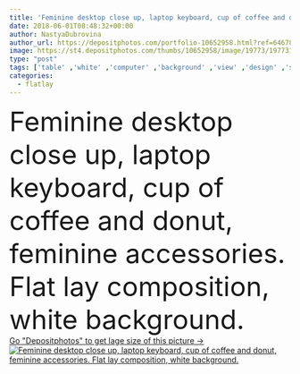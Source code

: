 ```yaml
---
title: 'Feminine desktop close up, laptop keyboard, cup of coffee and donut, feminine accessories. Flat lay composition, white background. '
date: 2018-06-01T08:48:32+00:00
author: NastyaDubrovina
author_url: https://depositphotos.com/portfolio-10652958.html?ref=64678756
image: https://st4.depositphotos.com/thumbs/10652958/image/19773/197731410/api_thumb_450.jpg?forcejpeg=true
type: "post"
tags: ['table' ,'white' ,'computer' ,'background' ,'view' ,'design' ,'space' ,'day' ,'decoration' ,'closeup' ,'business' ,'girl' ,'female' ,'beauty' ,'spring' ,'morning' ,'up' ,'food' ,'cup' ,'breakfast' ,'black' ,'coffee' ,'drink' ,'style' ,'fashion' ,'modern' ,'creative' ,'concept' ,'corporate' ,'office' ,'blank' ,'home' ,'woman' ,'keyboard' ,'laptop' ,'desktop' ,'work' ,'desk' ,'feminine' ,'top' ,'workplace' ,'workspace' ,'doughnut' ,'blog' ,'tabletop' ,'donut' ,'blogger' ,'freelance' ,'coworking' ,'flatlay' ]
categories: 
  - flatlay
---
```

<div aling="center">
            <font size="60"> Feminine desktop close up, laptop keyboard, cup of coffee and donut, feminine accessories. Flat lay composition, white background.</font>   
</div>
<div>
    <a href='https://depositphotos.com/197731410/stock-photo-feminine-desktop-close-laptop-keyboard.html?ref=64678756' target=_blank > Go "Depositphotos" to get lage size of this picture ->
        <img href='https://depositphotos.com/197731410/stock-photo-feminine-desktop-close-laptop-keyboard.html?ref=64678756' src='https://st4.depositphotos.com/10652958/19773/i/950/depositphotos_197731410-stock-photo-feminine-desktop-close-laptop-keyboard.jpg?forcejpeg=true' alt='Feminine desktop close up, laptop keyboard, cup of coffee and donut, feminine accessories. Flat lay composition, white background.' >
    </a>
</div>
